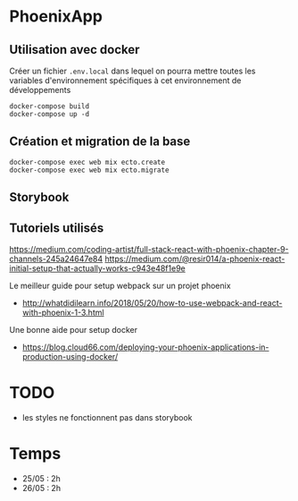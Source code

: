 # PhoenixApp

## Utilisation avec docker

Créer un fichier `.env.local` dans lequel on pourra mettre toutes les variables d'environnement spécifiques à cet environnement de développements

    docker-compose build
    docker-compose up -d

## Création et migration de la base

    docker-compose exec web mix ecto.create
    docker-compose exec web mix ecto.migrate

## Storybook

## Tutoriels utilisés

https://medium.com/coding-artist/full-stack-react-with-phoenix-chapter-9-channels-245a24647e84
https://medium.com/@resir014/a-phoenix-react-initial-setup-that-actually-works-c943e48f1e9e

Le meilleur guide pour setup webpack sur un projet phoenix

* http://whatdidilearn.info/2018/05/20/how-to-use-webpack-and-react-with-phoenix-1-3.html

Une bonne aide pour setup docker

* https://blog.cloud66.com/deploying-your-phoenix-applications-in-production-using-docker/

# TODO

* les styles ne fonctionnent pas dans storybook

# Temps

* 25/05 : 2h
* 26/05 : 2h
